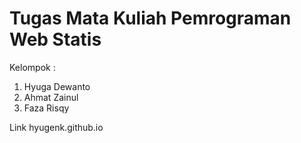 # Tugas Mata Kuliah Pemrograman Web Statis

Kelompok :
1. Hyuga Dewanto
2. Ahmat Zainul
3. Faza Risqy

Link hyugenk.github.io
